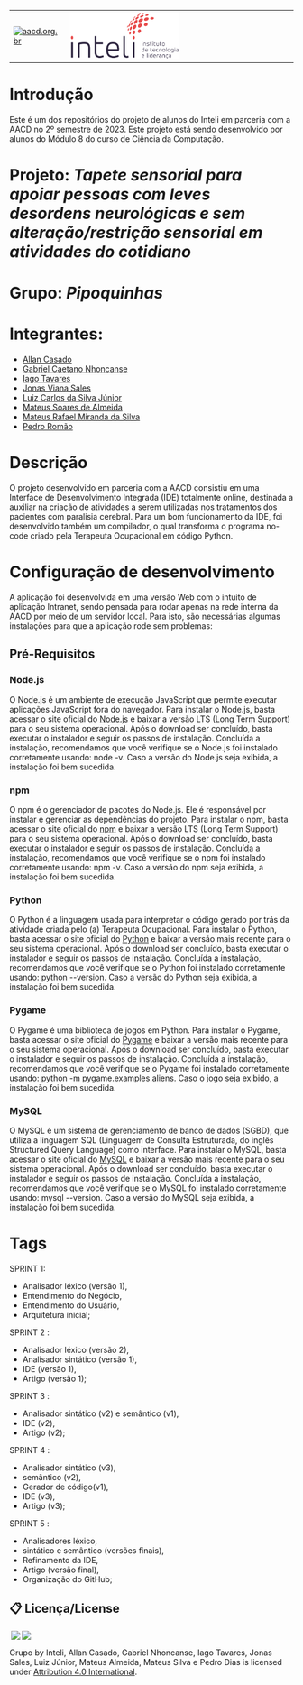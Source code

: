 <table>
<tr>
<td>
<a href= "https://aacd.org.br/"><img src="https://aacd.org.br/wp-content/uploads/2019/10/logo-footer.jpg" alt="aacd.org.br" border="0" width="60%"></a>
</td>
<td><a href= "https://www.inteli.edu.br/"><img src="./inteli-logo.png" alt="Inteli - Instituto de Tecnologia e Liderança" border="0" width="50%"></a>
</td>
</tr>
</table>

# Introdução

Este é um dos repositórios do projeto de alunos do Inteli em parceria com a AACD no 2º semestre de 2023. Este projeto está sendo desenvolvido por alunos do Módulo 8 do curso de Ciência da Computação.

# Projeto: *Tapete sensorial para apoiar pessoas com leves desordens neurológicas e sem alteração/restrição sensorial em atividades do cotidiano*

# Grupo: *Pipoquinhas*

# Integrantes:

* [Allan Casado](https://www.linkedin.com/in/allan-casado-6339a9177/)
* [Gabriel Caetano Nhoncanse](https://www.linkedin.com/in/gabrielnhoncanse/)
* [Iago Tavares](https://www.linkedin.com/in/iago-tavares-b10244149/)
* [Jonas Viana Sales](https://www.linkedin.com/in/jonas-viana-sales/)
* [Luiz Carlos da Silva Júnior](https://www.linkedin.com/in/luizcarlospsj20/)
* [Mateus Soares de Almeida](https://www.linkedin.com/in/mateussda/)
* [Mateus Rafael Miranda da Silva](https://www.linkedin.com/in/mateus-rmiranda/)
* [Pedro Romão](https://www.linkedin.com/in/pedro-romão-734b4920a/)

# Descrição

O projeto desenvolvido em parceria com a AACD consistiu em uma Interface de Desenvolvimento Integrada (IDE) totalmente online, destinada a auxiliar na criação de atividades a serem utilizadas nos tratamentos dos pacientes com paralisia cerebral. Para um bom funcionamento da IDE, foi desenvolvido também um compilador, o qual transforma o programa no-code criado pela Terapeuta Ocupacional em código Python.

# Configuração de desenvolvimento

A aplicação foi desenvolvida em uma versão Web com o intuito de aplicação Intranet, sendo pensada para rodar apenas na rede interna da AACD por meio de um servidor local. Para isto, são necessárias algumas instalações para que a aplicação rode sem problemas:

## Pré-Requisitos
### Node.js
O Node.js é um ambiente de execução JavaScript que permite executar aplicações JavaScript fora do navegador. Para instalar o Node.js, basta acessar o site oficial do [Node.js](https://nodejs.org/en/) e baixar a versão LTS (Long Term Support) para o seu sistema operacional. Após o download ser concluído, basta executar o instalador e seguir os passos de instalação.
Concluída a instalação, recomendamos que você verifique se o Node.js foi instalado corretamente usando: node -v. Caso a versão do Node.js seja exibida, a instalação foi bem sucedida.

### npm
O npm é o gerenciador de pacotes do Node.js. Ele é responsável por instalar e gerenciar as dependências do projeto. Para instalar o npm, basta acessar o site oficial do [npm](https://www.npmjs.com/get-npm) e baixar a versão LTS (Long Term Support) para o seu sistema operacional. Após o download ser concluído, basta executar o instalador e seguir os passos de instalação.
Concluída a instalação, recomendamos que você verifique se o npm foi instalado corretamente usando: npm -v. Caso a versão do npm seja exibida, a instalação foi bem sucedida.

### Python
O Python é a linguagem usada para interpretar o código gerado por trás da atividade criada pelo (a) Terapeuta Ocupacional. Para instalar o Python, basta acessar o site oficial do [Python](https://www.python.org/downloads/) e baixar a versão mais recente para o seu sistema operacional. Após o download ser concluído, basta executar o instalador e seguir os passos de instalação.
Concluída a instalação, recomendamos que você verifique se o Python foi instalado corretamente usando: python --version. Caso a versão do Python seja exibida, a instalação foi bem sucedida.

### Pygame
O Pygame é uma biblioteca de jogos em Python. Para instalar o Pygame, basta acessar o site oficial do [Pygame](https://www.pygame.org/wiki/GettingStarted) e baixar a versão mais recente para o seu sistema operacional. Após o download ser concluído, basta executar o instalador e seguir os passos de instalação.
Concluída a instalação, recomendamos que você verifique se o Pygame foi instalado corretamente usando: python -m pygame.examples.aliens. Caso o jogo seja exibido, a instalação foi bem sucedida.

### MySQL
O MySQL é um sistema de gerenciamento de banco de dados (SGBD), que utiliza a linguagem SQL (Linguagem de Consulta Estruturada, do inglês Structured Query Language) como interface. Para instalar o MySQL, basta acessar o site oficial do [MySQL](https://www.mysql.com/downloads/) e baixar a versão mais recente para o seu sistema operacional. Após o download ser concluído, basta executar o instalador e seguir os passos de instalação.
Concluída a instalação, recomendamos que você verifique se o MySQL foi instalado corretamente usando: mysql --version. Caso a versão do MySQL seja exibida, a instalação foi bem sucedida.

# Tags

SPRINT 1:

* Analisador léxico (versão 1),
* Entendimento do Negócio,
* Entendimento do Usuário,
* Arquitetura inicial;

  
SPRINT 2 : 

* Analisador léxico (versão 2),
* Analisador sintático (versão 1),
* IDE (versão 1),
* Artigo (versão 1);


SPRINT 3 : 

* Analisador sintático (v2) e semântico (v1),
* IDE (v2),
* Artigo (v2);


SPRINT 4 : 

* Analisador sintático (v3),
* semântico (v2),
* Gerador de código(v1),
* IDE (v3),
* Artigo (v3);


SPRINT 5 : 

* Analisadores léxico,
* sintático e semântico (versões finais),
* Refinamento da IDE,
* Artigo (versão final),
* Organização do GitHub;

## 📋 Licença/License

<img style="height:22px!important;margin-left:3px;vertical-align:text-bottom;" src="https://mirrors.creativecommons.org/presskit/icons/cc.svg?ref=chooser-v1"><img style="height:22px!important;margin-left:3px;vertical-align:text-bottom;" src="https://mirrors.creativecommons.org/presskit/icons/by.svg?ref=chooser-v1"><p xmlns:cc="http://creativecommons.org/ns#" xmlns:dct="http://purl.org/dc/terms/">

<a property="dct:title" rel="cc:attributionURL">Grupo</a> by <a rel="cc:attributionURL dct:creator" property="cc:attributionName">Inteli, Allan Casado, Gabriel Nhoncanse, Iago Tavares, Jonas Sales, Luiz Júnior, Mateus Almeida, Mateus Silva e Pedro Dias </a> is licensed under <a href="https://creativecommons.org/licenses/by/4.0/?ref=chooser-v1" rel="license noopener noreferrer" style="display:inline-block;">Attribution 4.0 International</a>.</p>
